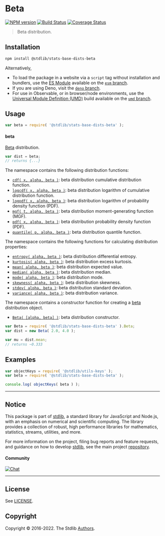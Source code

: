 <!--

@license Apache-2.0

Copyright (c) 2018 The Stdlib Authors.

Licensed under the Apache License, Version 2.0 (the "License");
you may not use this file except in compliance with the License.
You may obtain a copy of the License at

   http://www.apache.org/licenses/LICENSE-2.0

Unless required by applicable law or agreed to in writing, software
distributed under the License is distributed on an "AS IS" BASIS,
WITHOUT WARRANTIES OR CONDITIONS OF ANY KIND, either express or implied.
See the License for the specific language governing permissions and
limitations under the License.

-->

# Beta

[![NPM version][npm-image]][npm-url] [![Build Status][test-image]][test-url] [![Coverage Status][coverage-image]][coverage-url] <!-- [![dependencies][dependencies-image]][dependencies-url] -->

> Beta distribution.

<section class="installation">

## Installation

```bash
npm install @stdlib/stats-base-dists-beta
```

Alternatively,

-   To load the package in a website via a `script` tag without installation and bundlers, use the [ES Module][es-module] available on the [`esm` branch][esm-url].
-   If you are using Deno, visit the [`deno` branch][deno-url].
-   For use in Observable, or in browser/node environments, use the [Universal Module Definition (UMD)][umd] build available on the [`umd` branch][umd-url].

</section>

<section class="usage">

## Usage

```javascript
var beta = require( '@stdlib/stats-base-dists-beta' );
```

#### beta

[Beta][beta-distribution] distribution.

```javascript
var dist = beta;
// returns {...}
```

The namespace contains the following distribution functions:

<!-- <toc pattern="*+(cdf|pdf|mgf|quantile)*"> -->

<div class="namespace-toc">

-   <span class="signature">[`cdf( x, alpha, beta )`][@stdlib/stats/base/dists/beta/cdf]</span><span class="delimiter">: </span><span class="description">beta distribution cumulative distribution function.</span>
-   <span class="signature">[`logcdf( x, alpha, beta )`][@stdlib/stats/base/dists/beta/logcdf]</span><span class="delimiter">: </span><span class="description">beta distribution logarithm of cumulative distribution function.</span>
-   <span class="signature">[`logpdf( x, alpha, beta )`][@stdlib/stats/base/dists/beta/logpdf]</span><span class="delimiter">: </span><span class="description">beta distribution logarithm of probability density function (PDF).</span>
-   <span class="signature">[`mgf( t, alpha, beta )`][@stdlib/stats/base/dists/beta/mgf]</span><span class="delimiter">: </span><span class="description">beta distribution moment-generating function (MGF).</span>
-   <span class="signature">[`pdf( x, alpha, beta )`][@stdlib/stats/base/dists/beta/pdf]</span><span class="delimiter">: </span><span class="description">beta distribution probability density function (PDF).</span>
-   <span class="signature">[`quantile( p, alpha, beta )`][@stdlib/stats/base/dists/beta/quantile]</span><span class="delimiter">: </span><span class="description">beta distribution quantile function.</span>

</div>

<!-- </toc> -->

The namespace contains the following functions for calculating distribution properties:

<!-- <toc pattern="*+(entropy|kurtosis|mean|median|mode|skewness|stdev|variance)*"> -->

<div class="namespace-toc">

-   <span class="signature">[`entropy( alpha, beta )`][@stdlib/stats/base/dists/beta/entropy]</span><span class="delimiter">: </span><span class="description">beta distribution differential entropy.</span>
-   <span class="signature">[`kurtosis( alpha, beta )`][@stdlib/stats/base/dists/beta/kurtosis]</span><span class="delimiter">: </span><span class="description">beta distribution excess kurtosis.</span>
-   <span class="signature">[`mean( alpha, beta )`][@stdlib/stats/base/dists/beta/mean]</span><span class="delimiter">: </span><span class="description">beta distribution expected value.</span>
-   <span class="signature">[`median( alpha, beta )`][@stdlib/stats/base/dists/beta/median]</span><span class="delimiter">: </span><span class="description">beta distribution median.</span>
-   <span class="signature">[`mode( alpha, beta )`][@stdlib/stats/base/dists/beta/mode]</span><span class="delimiter">: </span><span class="description">beta distribution mode.</span>
-   <span class="signature">[`skewness( alpha, beta )`][@stdlib/stats/base/dists/beta/skewness]</span><span class="delimiter">: </span><span class="description">beta distribution skewness.</span>
-   <span class="signature">[`stdev( alpha, beta )`][@stdlib/stats/base/dists/beta/stdev]</span><span class="delimiter">: </span><span class="description">beta distribution standard deviation.</span>
-   <span class="signature">[`variance( alpha, beta )`][@stdlib/stats/base/dists/beta/variance]</span><span class="delimiter">: </span><span class="description">beta distribution variance.</span>

</div>

<!-- </toc> -->

The namespace contains a constructor function for creating a [beta][beta-distribution] distribution object.

<!-- <toc pattern="*ctor*"> -->

<div class="namespace-toc">

-   <span class="signature">[`Beta( [alpha, beta] )`][@stdlib/stats/base/dists/beta/ctor]</span><span class="delimiter">: </span><span class="description">beta distribution constructor.</span>

</div>

<!-- </toc> -->

```javascript
var Beta = require( '@stdlib/stats-base-dists-beta' ).Beta;
var dist = new Beta( 2.0, 4.0 );

var mu = dist.mean;
// returns ~0.333
```

</section>

<!-- /.usage -->

<section class="examples">

## Examples

<!-- TODO: better examples -->

<!-- eslint no-undef: "error" -->

```javascript
var objectKeys = require( '@stdlib/utils-keys' );
var beta = require( '@stdlib/stats-base-dists-beta' );

console.log( objectKeys( beta ) );
```

</section>

<!-- /.examples -->

<!-- Section for related `stdlib` packages. Do not manually edit this section, as it is automatically populated. -->

<section class="related">

</section>

<!-- /.related -->

<!-- Section for all links. Make sure to keep an empty line after the `section` element and another before the `/section` close. -->


<section class="main-repo" >

* * *

## Notice

This package is part of [stdlib][stdlib], a standard library for JavaScript and Node.js, with an emphasis on numerical and scientific computing. The library provides a collection of robust, high performance libraries for mathematics, statistics, streams, utilities, and more.

For more information on the project, filing bug reports and feature requests, and guidance on how to develop [stdlib][stdlib], see the main project [repository][stdlib].

#### Community

[![Chat][chat-image]][chat-url]

---

## License

See [LICENSE][stdlib-license].


## Copyright

Copyright &copy; 2016-2022. The Stdlib [Authors][stdlib-authors].

</section>

<!-- /.stdlib -->

<!-- Section for all links. Make sure to keep an empty line after the `section` element and another before the `/section` close. -->

<section class="links">

[npm-image]: http://img.shields.io/npm/v/@stdlib/stats-base-dists-beta.svg
[npm-url]: https://npmjs.org/package/@stdlib/stats-base-dists-beta

[test-image]: https://github.com/stdlib-js/stats-base-dists-beta/actions/workflows/test.yml/badge.svg?branch=main
[test-url]: https://github.com/stdlib-js/stats-base-dists-beta/actions/workflows/test.yml?query=branch:main

[coverage-image]: https://img.shields.io/codecov/c/github/stdlib-js/stats-base-dists-beta/main.svg
[coverage-url]: https://codecov.io/github/stdlib-js/stats-base-dists-beta?branch=main

<!--

[dependencies-image]: https://img.shields.io/david/stdlib-js/stats-base-dists-beta.svg
[dependencies-url]: https://david-dm.org/stdlib-js/stats-base-dists-beta/main

-->

[umd]: https://github.com/umdjs/umd
[es-module]: https://developer.mozilla.org/en-US/docs/Web/JavaScript/Guide/Modules

[deno-url]: https://github.com/stdlib-js/stats-base-dists-beta/tree/deno
[umd-url]: https://github.com/stdlib-js/stats-base-dists-beta/tree/umd
[esm-url]: https://github.com/stdlib-js/stats-base-dists-beta/tree/esm

[chat-image]: https://img.shields.io/gitter/room/stdlib-js/stdlib.svg
[chat-url]: https://gitter.im/stdlib-js/stdlib/

[stdlib]: https://github.com/stdlib-js/stdlib

[stdlib-authors]: https://github.com/stdlib-js/stdlib/graphs/contributors

[stdlib-license]: https://raw.githubusercontent.com/stdlib-js/stats-base-dists-beta/main/LICENSE

[beta-distribution]: https://en.wikipedia.org/wiki/Beta_distribution

<!-- <toc-links> -->

[@stdlib/stats/base/dists/beta/ctor]: https://github.com/stdlib-js/stats-base-dists-beta-ctor

[@stdlib/stats/base/dists/beta/entropy]: https://github.com/stdlib-js/stats-base-dists-beta-entropy

[@stdlib/stats/base/dists/beta/kurtosis]: https://github.com/stdlib-js/stats-base-dists-beta-kurtosis

[@stdlib/stats/base/dists/beta/mean]: https://github.com/stdlib-js/stats-base-dists-beta-mean

[@stdlib/stats/base/dists/beta/median]: https://github.com/stdlib-js/stats-base-dists-beta-median

[@stdlib/stats/base/dists/beta/mode]: https://github.com/stdlib-js/stats-base-dists-beta-mode

[@stdlib/stats/base/dists/beta/skewness]: https://github.com/stdlib-js/stats-base-dists-beta-skewness

[@stdlib/stats/base/dists/beta/stdev]: https://github.com/stdlib-js/stats-base-dists-beta-stdev

[@stdlib/stats/base/dists/beta/variance]: https://github.com/stdlib-js/stats-base-dists-beta-variance

[@stdlib/stats/base/dists/beta/cdf]: https://github.com/stdlib-js/stats-base-dists-beta-cdf

[@stdlib/stats/base/dists/beta/logcdf]: https://github.com/stdlib-js/stats-base-dists-beta-logcdf

[@stdlib/stats/base/dists/beta/logpdf]: https://github.com/stdlib-js/stats-base-dists-beta-logpdf

[@stdlib/stats/base/dists/beta/mgf]: https://github.com/stdlib-js/stats-base-dists-beta-mgf

[@stdlib/stats/base/dists/beta/pdf]: https://github.com/stdlib-js/stats-base-dists-beta-pdf

[@stdlib/stats/base/dists/beta/quantile]: https://github.com/stdlib-js/stats-base-dists-beta-quantile

<!-- </toc-links> -->

</section>

<!-- /.links -->
